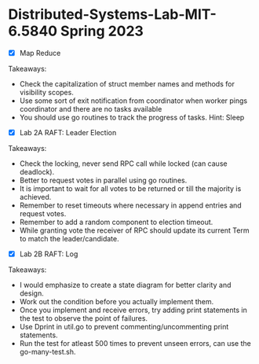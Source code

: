 # Distributed-Systems-Lab-MIT-6.5840 Spring 2023

- [x] Map Reduce

Takeaways:
 - Check the capitalization of struct member names and methods for visibility scopes.
 - Use some sort of exit notification from coordinator when worker pings coordinator and there are no tasks available
 - You should use go routines to track the progress of tasks. Hint: Sleep

- [x] Lab 2A RAFT: Leader Election

Takeaways:
 - Check the locking, never send RPC call while locked (can cause deadlock).
 - Better to request votes in parallel using go routines.
 - It is important to wait for all votes to be returned or till the majority is achieved.
 - Remember to reset timeouts where necessary in append entries and request votes.
 - Remember to add a random component to election timeout.
 - While granting vote the receiver of RPC should update its current Term to match the leader/candidate.

- [x] Lab 2B RAFT: Log

Takeaways:
 - I would emphasize to create a state diagram for better clarity and design.
 - Work out the condition before you actually implement them.
 - Once you implement and receive errors, try adding print statements in the test to observe the point of failures.
 - Use Dprint in util.go to prevent commenting/uncommenting print statements.
 - Run the test for atleast 500 times to prevent unseen errors, can use the go-many-test.sh. 